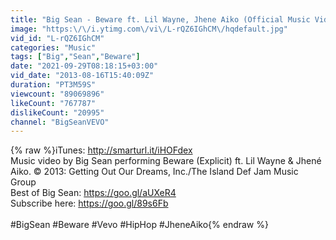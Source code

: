 ```yaml
---
title: "Big Sean - Beware ft. Lil Wayne, Jhene Aiko (Official Music Video)"
image: "https:\/\/i.ytimg.com\/vi\/L-rQZ6IGhCM\/hqdefault.jpg"
vid_id: "L-rQZ6IGhCM"
categories: "Music"
tags: ["Big","Sean","Beware"]
date: "2021-09-29T08:18:15+03:00"
vid_date: "2013-08-16T15:40:09Z"
duration: "PT3M59S"
viewcount: "89069896"
likeCount: "767787"
dislikeCount: "20995"
channel: "BigSeanVEVO"
---
```

{% raw %}iTunes: <a rel="nofollow" target="blank" href="http://smarturl.it/iHOFdex">http://smarturl.it/iHOFdex</a><br />Music video by Big Sean performing Beware (Explicit) ft. Lil Wayne &amp; Jhené Aiko. © 2013: Getting Out Our Dreams, Inc./The Island Def Jam Music Group<br />Best of Big Sean: <a rel="nofollow" target="blank" href="https://goo.gl/aUXeR4">https://goo.gl/aUXeR4</a><br />Subscribe here: <a rel="nofollow" target="blank" href="https://goo.gl/89s6Fb">https://goo.gl/89s6Fb</a><br /><br />#BigSean #Beware #Vevo #HipHop #JheneAiko{% endraw %}
